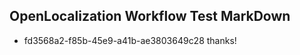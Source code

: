 ## OpenLocalization Workflow Test MarkDown

* fd3568a2-f85b-45e9-a41b-ae3803649c28 
thanks!



<!--HONumber=Feb16_HO3-->
